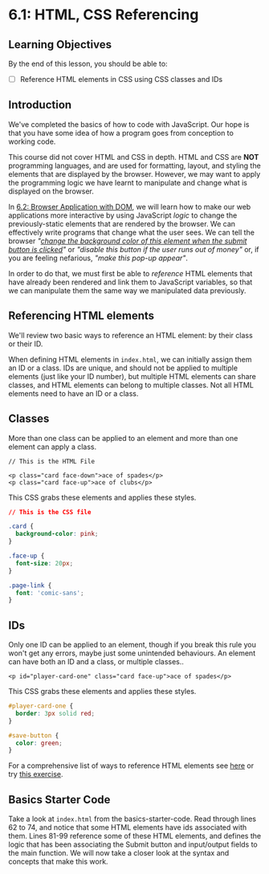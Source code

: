 # 6.1: HTML, CSS Referencing

## Learning Objectives

By the end of this lesson, you should be able to:

* [ ] Reference HTML elements in CSS using CSS classes and IDs

## Introduction

We've completed the basics of how to code with JavaScript. Our hope is that you have some idea of how a program goes from conception to working code.

This course did not cover HTML and CSS in depth. HTML and CSS are **NOT** programming languages, and are used for formatting, layout, and styling the elements that are displayed by the browser. However, we may want to apply the programming logic we have learnt to manipulate and change what is displayed on the browser.

In [6.2: Browser Application with DOM](6.3-browser-applications-with-dom.md), we will learn how to make our web applications more interactive by using JavaScript _logic_ to change the previously-static elements that are rendered by the browser. We can effectively write programs that change what the user sees. We can tell the browser _"_[_change the background color of this element when the submit button is clicked_](https://rocketacademy.github.io/basics-starter-code/dom/colours/index.html)_"_ or _"disable this button if the user runs out of money"_ or, if you are feeling nefarious, _"make this pop-up appear"_.

In order to do that, we must first be able to _reference_ HTML elements that have already been rendered and link them to JavaScript variables, so that we can manipulate them the same way we manipulated data previously.

## Referencing HTML elements

We'll review two basic ways to reference an HTML element: by their class or their ID.

When defining HTML elements in `index.html`, we can initially assign them an ID or a class. IDs are unique, and should not be applied to multiple elements (just like your ID number), but multiple HTML elements can share classes, and HTML elements can belong to multiple classes. Not all HTML elements need to have an ID or a class.

## Classes

More than one class can be applied to an element and more than one element can apply a class.

```markup
// This is the HTML File

<p class="card face-down">ace of spades</p>
<p class="card face-up">ace of clubs</p>
```

This CSS grabs these elements and applies these styles.

```css
// This is the CSS file

.card {
  background-color: pink;
}

.face-up {
  font-size: 20px;
}

.page-link {
  font: 'comic-sans';
}
```

## IDs

Only one ID can be applied to an element, though if you break this rule you won't get any errors, maybe just some unintended behaviours. An element can have both an ID and a class, or multiple classes..

```markup
<p id="player-card-one" class="card face-up">ace of spades</p>
```

This CSS grabs these elements and applies these styles.

```css
#player-card-one {
  border: 3px solid red;
}

#save-button {
  color: green;
}
```

For a comprehensive list of ways to reference HTML elements see [here](https://www.w3schools.com/cssref/css\_selectors.asp) or try [this exercise](https://flukeout.github.io).

## Basics Starter Code

Take a look at `index.html` from the basics-starter-code. Read through lines 62 to 74, and notice that some HTML elements have ids associated with them. Lines 81-99 reference some of these HTML elements, and defines the logic that has been associating the Submit button and input/output fields to the main function. We will now take a closer look at the syntax and concepts that make this work.
